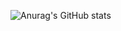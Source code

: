 ![Anurag's GitHub stats](https://github-readme-stats.vercel.app/api?username=yornaath&show_icons=true&theme=gruvbox)
